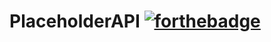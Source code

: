 # PlaceholderAPI [![forthebadge](http://forthebadge.com/images/badges/made-with-crayons.svg)](http://forthebadge.com)

